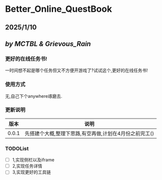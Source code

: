 # Better_Online_QuestBook

## 2025/1/10

## *by MCTBL & Grievous_Rain*

### 更好的在线任务书!

一时间想不起是哪个任务但又不方便开游戏了?试试这个,更好的在线任务书!

### 使用方式

无,自己下个anywhere琢磨去.


### 更新说明

|版本|说明|
|---|---|
|0.0.1|先搭建个大概,整理下思路,有空再做,计划在4月份之前完工()|

### TODOList

- [ ] 1,实现侧栏以及iframe
- [ ] 2,实现任务详情
- [ ] 3,实现更好的工具链
